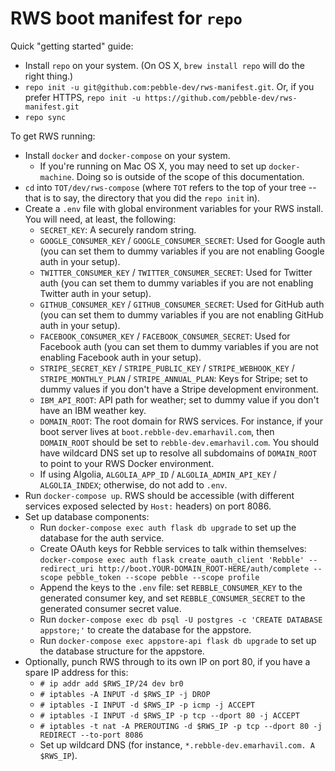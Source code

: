 # RWS boot manifest for `repo`

Quick "getting started" guide:

* Install `repo` on your system.  (On OS X, `brew install repo` will do the right thing.)
* `repo init -u git@github.com:pebble-dev/rws-manifest.git`.  Or, if you prefer HTTPS, `repo init -u https://github.com/pebble-dev/rws-manifest.git`
* `repo sync`

To get RWS running:

* Install `docker` and `docker-compose` on your system.
  * If you're running on Mac OS X, you may need to set up `docker-machine`.  Doing so is outside of the scope of this documentation.
* `cd` into `TOT/dev/rws-compose` (where `TOT` refers to the top of your tree -- that is to say, the directory that you did the `repo init` in).
* Create a `.env` file with global environment variables for your RWS install.  You will need, at least, the following:
  * `SECRET_KEY`: A securely random string.
  * `GOOGLE_CONSUMER_KEY` / `GOOGLE_CONSUMER_SECRET`: Used for Google auth (you can set them to dummy variables if you are not enabling Google auth in your setup).
  * `TWITTER_CONSUMER_KEY` / `TWITTER_CONSUMER_SECRET`: Used for Twitter auth (you can set them to dummy variables if you are not enabling Twitter auth in your setup).
  * `GITHUB_CONSUMER_KEY` / `GITHUB_CONSUMER_SECRET`: Used for GitHub auth (you can set them to dummy variables if you are not enabling GitHub auth in your setup).
  * `FACEBOOK_CONSUMER_KEY` / `FACEBOOK_CONSUMER_SECRET`: Used for Facebook auth (you can set them to dummy variables if you are not enabling Facebook auth in your setup).
  * `STRIPE_SECRET_KEY` / `STRIPE_PUBLIC_KEY` / `STRIPE_WEBHOOK_KEY` / `STRIPE_MONTHLY_PLAN` / `STRIPE_ANNUAL_PLAN`: Keys for Stripe; set to dummy values if you don't have a Stripe development environment.
  * `IBM_API_ROOT`: API path for weather; set to dummy value if you don't have an IBM weather key.
  * `DOMAIN_ROOT`: The root domain for RWS services.  For instance, if your boot server lives at `boot.rebble-dev.emarhavil.com`, then `DOMAIN_ROOT` should be set to `rebble-dev.emarhavil.com`.  You should have wildcard DNS set up to resolve all subdomains of `DOMAIN_ROOT` to point to your RWS Docker environment.
  * If using Algolia, `ALGOLIA_APP_ID` / `ALGOLIA_ADMIN_API_KEY` / `ALGOLIA_INDEX`; otherwise, do not add to `.env`.
* Run `docker-compose up`.  RWS should be accessible (with different services exposed selected by `Host:` headers) on port 8086.
* Set up database components:
  * Run `docker-compose exec auth flask db upgrade` to set up the database for the auth service.
  * Create OAuth keys for Rebble services to talk within themselves: `docker-compose exec auth flask create_oauth_client 'Rebble' --redirect_uri http://boot.YOUR-DOMAIN_ROOT-HERE/auth/complete --scope pebble_token --scope pebble --scope profile`
  * Append the keys to the `.env` file: set `REBBLE_CONSUMER_KEY` to the generated consumer key, and set `REBBLE_CONSUMER_SECRET` to the generated consumer secret value.
  * Run `docker-compose exec db psql -U postgres -c 'CREATE DATABASE appstore;'` to create the database for the appstore.
  * Run `docker-compose exec appstore-api flask db upgrade` to set up the database structure for the appstore.
* Optionally, punch RWS through to its own IP on port 80, if you have a spare IP address for this:
  * `# ip addr add $RWS_IP/24 dev br0`
  * `# iptables -A INPUT -d $RWS_IP -j DROP`
  * `# iptables -I INPUT -d $RWS_IP -p icmp -j ACCEPT`
  * `# iptables -I INPUT -d $RWS_IP -p tcp --dport 80 -j ACCEPT`
  * `# iptables -t nat -A PREROUTING -d $RWS_IP -p tcp --dport 80 -j REDIRECT --to-port 8086`
  * Set up wildcard DNS (for instance, `*.rebble-dev.emarhavil.com. A $RWS_IP`).
